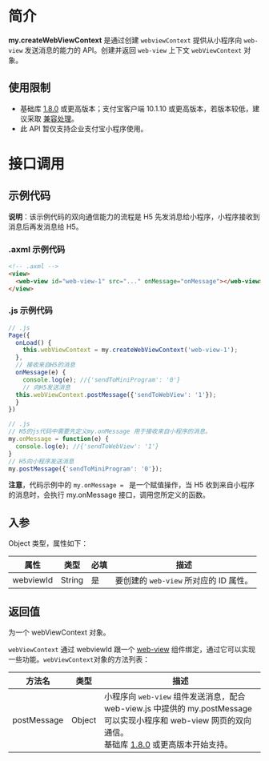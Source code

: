 
# 简介
**my.createWebViewContext** 是通过创建 `webviewContext` 提供从小程序向 `web-view` 发送消息的能力的 API。创建并返回  `web-view` 上下文 `webViewContext` 对象。

## 使用限制

- 基础库 [1.8.0](https://opendocs.alipay.com/mini/framework/lib) 或更高版本；支付宝客户端  10.1.10 或更高版本，若版本较低，建议采取 [兼容处理](/mini/framework/compatibility)。 
- 此 API 暂仅支持企业支付宝小程序使用。

# 接口调用

## 示例代码
**说明**：该示例代码的双向通信能力的流程是 H5 先发消息给小程序，小程序接收到消息后再发消息给 H5。

### .axml 示例代码
```html
<!-- .axml -->
<view>
  <web-view id="web-view-1" src="..." onMessage="onMessage"></web-view>
</view>
```

### .js 示例代码
```javascript
// .js
Page({
  onLoad() {
    this.webViewContext = my.createWebViewContext('web-view-1');
  },
  // 接收来自H5的消息
  onMessage(e) {
    console.log(e); //{'sendToMiniProgram': '0'}
    // 向H5发送消息
  this.webViewContext.postMessage({'sendToWebView': '1'});
  }
})
```
```javascript
// .js
// H5的js代码中需要先定义my.onMessage 用于接收来自小程序的消息。
my.onMessage = function(e) {
  console.log(e); //{'sendToWebView': '1'}
}
// H5向小程序发送消息
my.postMessage({'sendToMiniProgram': '0'});
```

**注意**，代码示例中的 `my.onMessage = ` 是一个赋值操作，当 H5 收到来自小程序的消息时，会执行 my.onMessage 接口，调用您所定义的函数。

## 入参
Object 类型，属性如下：

| **属性** | **类型** | **必填** | **描述** |
| --- | --- | --- | --- |
| webviewId | String | 是 | 要创建的 `web-view` 所对应的 ID 属性。 |


## 返回值
为一个 webViewContext 对象。

`webViewContext` 通过 webviewId 跟一个 [web-view](https://opendocs.alipay.com/mini/component/web-view) 组件绑定，通过它可以实现一些功能。`webViewContext`对象的方法列表：

| **方法名** | **类型** | **描述** |
| --- | --- | --- |
| postMessage | Object | 小程序向 `web-view` 组件发送消息，配合 web-view.js 中提供的 my.postMessage 可以实现小程序和 web-view 网页的双向通信。<br />基础库 [1.8.0](https://opendocs.alipay.com/mini/framework/lib) 或更高版本开始支持。 |

